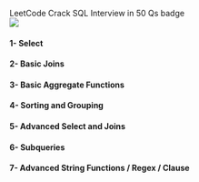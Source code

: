 
LeetCode Crack SQL Interview in 50 Qs badge
<br>
<img src="https://assets.leetcode.com/static_assets/others/Top_SQL_50.png">
<br>
<h4 src='https://leetcode.com/studyplan/top-sql-50/'> 1- Select</h4>
<h4> 2- Basic Joins</h4>
<h4> 3- Basic Aggregate Functions</h4>
<h4> 4- Sorting and Grouping</h4>
<h4> 5- Advanced Select and Joins</h4>
<h4> 6- Subqueries</h4>
<h4> 7- Advanced String Functions / Regex / Clause</h4>
